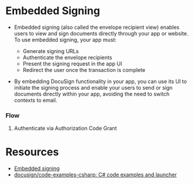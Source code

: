 # Embedded Signing
- Embedded signing (also called the envelope recipient view) enables users to view and sign documents directly through your app or website. To use embedded signing, your app must:
    - Generate signing URLs
    - Authenticate the envelope recipients
    - Present the signing request in the app UI
    - Redirect the user once the transaction is complete
    
- By embedding DocuSign functionality in your app, you can use its UI to initiate the signing process and enable your users to send or sign documents directly within your app, avoiding the need to switch contexts to email.

### Flow
1. Authenticate via Authorization Code Grant


# Resources
- [Embedded signing](https://developers.docusign.com/docs/esign-rest-api/esign101/concepts/embedding/#embedded-signing)
- [docusign/code-examples-csharp: C# code examples and launcher](https://github.com/docusign/code-examples-csharp#installation-steps)